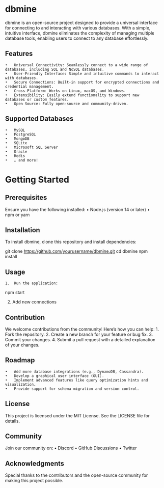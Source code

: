 # dbmine

dbmine is an open-source project designed to provide a universal interface for connecting to and interacting with various databases. With a simple, intuitive interface, dbmine eliminates the complexity of managing multiple database tools, enabling users to connect to any database effortlessly.

## Features

	•	Universal Connectivity: Seamlessly connect to a wide range of databases, including SQL and NoSQL databases.
	•	User-Friendly Interface: Simple and intuitive commands to interact with databases.
	•	Secure Connections: Built-in support for encrypted connections and credential management.
	•	Cross-Platform: Works on Linux, macOS, and Windows.
	•	Extensibility: Easily extend functionality to support new databases or custom features.
	•	Open Source: Fully open-source and community-driven.

## Supported Databases

	•	MySQL
	•	PostgreSQL
	•	MongoDB
	•	SQLite
	•	Microsoft SQL Server
	•	Oracle
	•	Redis
	•	… and more!

# Getting Started

## Prerequisites

Ensure you have the following installed:
	•	Node.js (version 14 or later)
	•	npm or yarn

## Installation

To install dbmine, clone this repository and install dependencies:

git clone https://github.com/yourusername/dbmine.git
cd dbmine
npm install

## Usage

	1.	Run the application:

npm start

  2. Add new connections

## Contribution

We welcome contributions from the community! Here’s how you can help:
	1.	Fork the repository.
	2.	Create a new branch for your feature or bug fix.
	3.	Commit your changes.
	4.	Submit a pull request with a detailed explanation of your changes.

## Roadmap

	•	Add more database integrations (e.g., DynamoDB, Cassandra).
	•	Develop a graphical user interface (GUI).
	•	Implement advanced features like query optimization hints and visualization.
	•	Provide support for schema migration and version control.

## License

This project is licensed under the MIT License. See the LICENSE file for details.

## Community

Join our community on:
	•	Discord
	•	GitHub Discussions
	•	Twitter

## Acknowledgments

Special thanks to the contributors and the open-source community for making this project possible.
